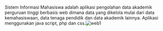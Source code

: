 Sistem Informasi Mahasiswa adalah aplikasi pengolahan data akademik perguruan tinggi berbasis web dimana data yang dikelola mulai dari data kemahasiswaan, data tenaga pendidik dan data akademik lainnya. Aplikasi menggunakan java script, php dan css.![web1](https://user-images.githubusercontent.com/111728549/186331271-d32d6ec7-68b9-4b06-acf7-7ce353029cf2.jpg)
